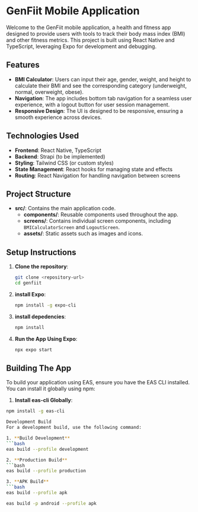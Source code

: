 # GenFiit Mobile Application

Welcome to the GenFiit mobile application, a health and fitness app designed to provide users with tools to track their body mass index (BMI) and other fitness metrics. This project is built using React Native and TypeScript, leveraging Expo for development and debugging.

## Features

- **BMI Calculator**: Users can input their age, gender, weight, and height to calculate their BMI and see the corresponding category (underweight, normal, overweight, obese).
- **Navigation**: The app includes bottom tab navigation for a seamless user experience, with a logout button for user session management.
- **Responsive Design**: The UI is designed to be responsive, ensuring a smooth experience across devices.

## Technologies Used

- **Frontend**: React Native, TypeScript
- **Backend**: Strapi (to be implemented)
- **Styling**: Tailwind CSS (or custom styles)
- **State Management**: React hooks for managing state and effects
- **Routing**: React Navigation for handling navigation between screens

## Project Structure

- **src/**: Contains the main application code.
  - **components/**: Reusable components used throughout the app.
  - **screens/**: Contains individual screen components, including `BMICalculatorScreen` and `LogoutScreen`.
  - **assets/**: Static assets such as images and icons.

## Setup Instructions

1. **Clone the repository**:
   ```bash
   git clone <repository-url>
   cd genfiit

2. **install Expo**:
   ```bash
   npm install -g expo-cli

3. **install depedencies**:
   ```bash
   npm install

4. **Run the App Using Expo**:
   ```bash
   npx expo start

## Building The App

To build your application using EAS, ensure you have the EAS CLI installed. You can install it globally using npm:
  1. **Install eas-cli Globally**:
   ```bash
   npm install -g eas-cli

Development Build
For a development build, use the following command:

1. **Build Development**
   ```bash
   eas build --profile development

2. **Production Build**
   ```bash
   eas build --profile production

3. **APK Build**
   ```bash
   eas build --profile apk

   eas build -p android --profile apk   